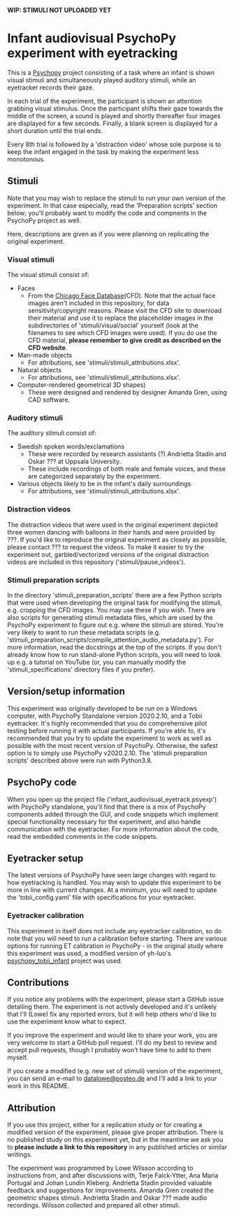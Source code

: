 __WIP: STIMULI NOT UPLOADED YET__

# Infant audiovisual PsychoPy experiment with eyetracking
This is a [Psychopy](https://psychopy.org/) project consisting of a task where an infant is shown visual stimuli and simultaneously played auditory stimuli, while an eyetracker records their gaze.

In each trial of the experiment, the participant is shown an attention grabbing visual stimulus. Once the participant shifts their gaze towards the middle of the screen, a sound is played and shortly thereafter four images are displayed for a few seconds. Finally, a blank screen is displayed for a short duration until the trial ends.

Every 8th trial is followed by a 'distraction video' whose sole purpose is to keep the infant engaged in the task by making the experiment less monotonous.

## Stimuli
Note that you may wish to replace the stimuli to run your own version of the experiment. In that case especially, read the 'Preparation scripts' section below; you'll probably want to modify the code and compnents in the PsychoPy project as well.

Here, descriptions are given as if you were planning on replicating the original experiment.

### Visual stimuli
The visual stimuli consist of:
* Faces
    - From the [Chicago Face Database](https://www.chicagofaces.org/)(CFD). Note that the actual face images aren't included in this repository, for data sensitivity/copyright reasons. Please visit the CFD site to download their material and use it to replace the placeholder images in the subdirectories of 'stimuli/visual/social' yourself (look at the filenames to see which CFD images were used). If you do use the CFD material, __please remember to give credit as described on the CFD website__.
* Man-made objects
    - For attributions, see 'stimuli/stimuli_attributions.xlsx'.
* Natural objects
    - For attributions, see 'stimuli/stimuli_attributions.xlsx'.
* Computer-rendered geometrical 3D shapes)
    - These were designed and rendered by designer Amanda Gren, using CAD software.

### Auditory stimuli
The auditory stimuli consist of:
* Swedish spoken words/exclamations
    - These were recorded by research assistants (?) Andrietta Stadin and Oskar ??? at Uppsala University.
    - These include recordings of both male and female voices, and these are categorized separately by the experiment.
* Various objects likely to be in the infant's daily surroundings
    - For attributions, see 'stimuli/stimuli_attributions.xlsx'.

### Distraction videos
The distraction videos that were used in the original experiment depicted three women dancing with balloons in their hands and were provided by ???. If you'd like to reproduce the original experiment as closely as possible, please contact ??? to request the videos. To make it easier to try the experiment out, garbled/vectorized versions of the original distraction videos are included in this repository ('stimuli/pause_videos').

### Stimuli preparation scripts
In the directory 'stimuli_preparation_scripts' there are a few Python scripts that were used when developing the original task for modifying the stimuli, e.g. cropping the CFD images. You may use these if you wish. There are also scripts for generating stimuli metadata files, which are used by the PsychoPy experiment to figure out e.g. where the stimuli are stored. You're very likely to want to run these metadata scripts (e.g. 'stimuli_preparation_scripts/compile_attention_audio_metadata.py'). For more information, read the docstrings at the top of the scripts. If you don't already know how to run stand-alone Python scripts, you will need to look up e.g. a tutorial on YouTube (or, you can manually modify the 'stimuli_specifications' directory files if you prefer).

## Version/setup information
This experiment was originally developed to be run on a Windows computer, with PsychoPy Standalone version 2020.2.10, and a Tobii eyetracker. It's highly recommended that you do comprehensive pilot testing before running it with actual participants. If you're able to, it's recommended that you try to update the experiment to work as well as possible with the most recent version of PsychoPy. Otherwise, the safest option is to simply use PsychoPy v2020.2.10. The 'stimuli preparation scripts' described above were run with Python3.8.

## PsychoPy code
When you open up the project file ('infant_audiovisual_eyetrack.psyexp') with PsychoPy standalone, you'll find that there is a mix of PsychoPy components added through the GUI, and code snippets which implement special functionality necessary for the experiment, and also handle communication with the eyetracker. For more information about the code, read the embedded comments in the code snippets.

## Eyetracker setup
The latest versions of PsychoPy have seen large changes with regard to how eyetracking is handled. You may wish to update this experiment to be more in line with current changes. At a minimum, you will need to update the 'tobii_config.yaml' file with specifications for your eyetracker.

### Eyetracker calibration
This experiment in itself does not include any eyetracker calibration, so do note that you will need to run a calibration before starting. There are various options for running ET calibration in PsychoPy - in the original study where this experiment was used, a modified version of yh-luo's [psychopy_tobii_infant](https://github.com/yh-luo/psychopy_tobii_infant) project was used.

## Contributions
If you notice any problems with the experiment, please start a GitHub issue detailing them. The experiment is not actively developed and it's unlikely that I'll (Lowe) fix any reported errors, but it will help others who'd like to use the experiment know what to expect.

If you improve the experiment and would like to share your work, you are very welcome to start a GitHub pull request. I'll do my best to review and accept pull requests, though I probably won't have time to add to them myself.

If you create a modified (e.g. new set of stimuli) version of the experiment, you can send an e-mail to datalowe@posteo.de and I'll add a link to your work in this README.

## Attribution
If you use this project, either for a replication study or for creating a modified version of the experiment, please give proper attribution. There is no published study on this experiment yet, but in the meantime we ask you to __please include a link to this repository__ in any published articles or similar writings.

The experiment was programmed by Lowe Wilsson according to instructions from, and after discussions with, Terje Falck-Ytter, Ana Maria Portugal and Johan Lundin Kleberg. Andrietta Stadin provided valuable feedback and suggestions for improvements. Amanda Gren created the geometric shapes stimuli. Andrietta Stadin and Oskar ??? made audio recordings. Wilsson collected and prepared all other stimuli.